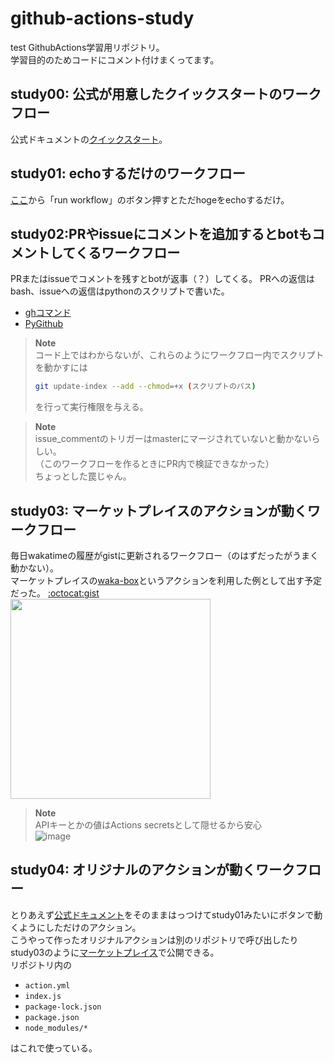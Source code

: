 # github-actions-study
test
GithubActions学習用リポジトリ。  
学習目的のためコードにコメント付けまくってます。  


  
## study00: 公式が用意したクイックスタートのワークフロー
公式ドキュメントの[クイックスタート](https://docs.github.com/ja/actions/learn-github-actions/understanding-github-actions)。

  
## study01: echoするだけのワークフロー
[ここ](https://github.com/izumiikezaki/github-actions-study/actions/workflows/study01.yml)から「run workflow」のボタン押すとただhogeをechoするだけ。

## study02:PRやissueにコメントを追加するとbotもコメントしてくるワークフロー
PRまたはissueでコメントを残すとbotが返事（？）してくる。
PRへの返信はbash、issueへの返信はpythonのスクリプトで書いた。
- [ghコマンド](https://cli.github.com/manual/)
- [PyGithub](https://pygithub.readthedocs.io/en/latest/introduction.html)

> **Note**  
> コード上ではわからないが、これらのようにワークフロー内でスクリプトを動かすには  
> ``` bash
> git update-index --add --chmod=+x (スクリプトのパス)
> ```
> を行って実行権限を与える。
 

> **Note**  
> issue_commentのトリガーはmasterにマージされていないと動かないらしい。  
> （このワークフローを作るときにPR内で検証できなかった）  
> ちょっとした罠じゃん。
  
## study03: マーケットプレイスのアクションが動くワークフロー
毎日wakatimeの履歴がgistに更新されるワークフロー（のはずだったがうまく動かない）。  
マーケットプレイスの[waka-box](https://github.com/marketplace/actions/waka-box)というアクションを利用した例として出す予定だった。
[:octocat:gist](https://gist.github.com/izumiikezaki/46209660b0e4babf3325c15a8716f51a)  
<img src="https://user-images.githubusercontent.com/39111330/172936254-f0114021-0aff-4285-af67-ba3631ff7656.png" width="320px">
  
> **Note**  
> APIキーとかの値はActions secretsとして隠せるから安心  
> ![image](https://user-images.githubusercontent.com/39111330/172970674-c0786c24-1ee2-43e7-a192-fa4ccdfdeff8.png)


## study04: オリジナルのアクションが動くワークフロー
とりあえず[公式ドキュメント](https://docs.github.com/ja/actions/creating-actions/creating-a-javascript-action#creating-a-readme)をそのままはっつけてstudy01みたいにボタンで動くようにしただけのアクション。  
こうやって作ったオリジナルアクションは別のリポジトリで呼び出したりstudy03のように[マーケットプレイス](https://github.com/marketplace?type=actions)で公開できる。  
リポジトリ内の
- `action.yml`
- `index.js`
- `package-lock.json`
- `package.json`
- `node_modules/*`  

はこれで使っている。 
